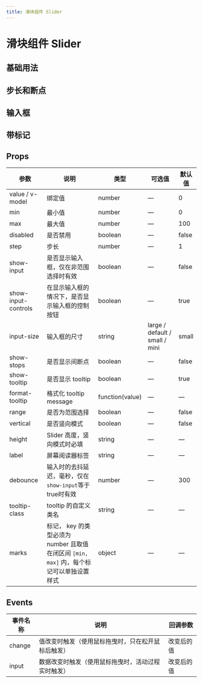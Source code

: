```yaml
---
title: 滑块组件 Slider
---
```




# 滑块组件 Slider

## 基础用法

<preview path="./demo/Slider/Basic.vue"></preview>

## 步长和断点

<preview path="./demo/Slider/Step.vue"></preview>

## 输入框

<preview path="./demo/Slider/Input.vue"></preview>

## 带标记

<preview path="./demo/Slider/Mark.vue"></preview>

## Props

| 参数                | 说明                                                                                    | 类型            | 可选值                         | 默认值 |
| ------------------- | --------------------------------------------------------------------------------------- | --------------- | ------------------------------ | ------ |
| value / v-model     | 绑定值                                                                                  | number          | —                              | 0      |
| min                 | 最小值                                                                                  | number          | —                              | 0      |
| max                 | 最大值                                                                                  | number          | —                              | 100    |
| disabled            | 是否禁用                                                                                | boolean         | —                              | false  |
| step                | 步长                                                                                    | number          | —                              | 1      |
| show-input          | 是否显示输入框，仅在非范围选择时有效                                                    | boolean         | —                              | false  |
| show-input-controls | 在显示输入框的情况下，是否显示输入框的控制按钮                                          | boolean         | —                              | true   |
| input-size          | 输入框的尺寸                                                                            | string          | large / default / small / mini | small  |
| show-stops          | 是否显示间断点                                                                          | boolean         | —                              | false  |
| show-tooltip        | 是否显示 tooltip                                                                        | boolean         | —                              | true   |
| format-tooltip      | 格式化 tooltip message                                                                  | function(value) | —                              | —      |
| range               | 是否为范围选择                                                                          | boolean         | —                              | false  |
| vertical            | 是否竖向模式                                                                            | boolean         | —                              | false  |
| height              | Slider 高度，竖向模式时必填                                                             | string          | —                              | —      |
| label               | 屏幕阅读器标签                                                                          | string          | —                              | —      |
| debounce            | 输入时的去抖延迟，毫秒，仅在`show-input`等于true时有效                                  | number          | —                              | 300    |
| tooltip-class       | tooltip 的自定义类名                                                                    | string          | —                              | —      |
| marks               | 标记， key 的类型必须为 number 且取值在闭区间 `[min, max]` 内，每个标记可以单独设置样式 | object          | —                              | —      |

## Events

| 事件名称 | 说明                                               | 回调参数   |
| -------- | -------------------------------------------------- | ---------- |
| change   | 值改变时触发（使用鼠标拖曳时，只在松开鼠标后触发） | 改变后的值 |
| input    | 数据改变时触发（使用鼠标拖曳时，活动过程实时触发） | 改变后的值 |
